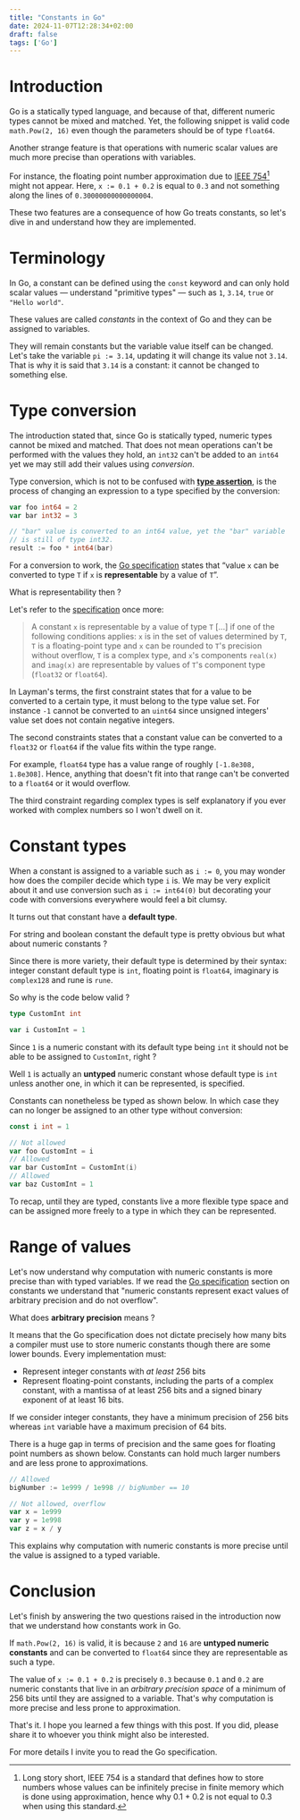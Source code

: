 ```yaml
---
title: "Constants in Go"
date: 2024-11-07T12:28:34+02:00
draft: false
tags: ['Go']
---
```

# Introduction
<!--start-summary-->

Go is a statically typed language, and because of that, different numeric types cannot be mixed and matched. Yet, the following snippet is valid code  `math.Pow(2, 16)` even though the parameters should be of type `float64`.

Another strange feature is that operations with numeric scalar values are much more precise than operations with variables. 

For instance, the floating point number approximation due to [IEEE 754](https://en.wikipedia.org/wiki/IEEE_754)[^1] might not appear. Here, `x := 0.1 + 0.2` is equal to `0.3` and not something along the lines of `0.30000000000000004`. 

These two features are a consequence of how Go treats constants, so let's dive in and understand how they are implemented.

# Terminology

In Go, a constant can be defined using the `const` keyword and can only hold scalar values — understand "primitive types" — such as `1`, `3.14`, `true` or `"Hello world"`. 

These values are called *constants* in the context of Go and they can be assigned to variables. 

They will remain constants but the variable value itself can be changed. Let's take the variable `pi := 3.14`, updating it will change its value not `3.14`. That is why it is said that `3.14` is a constant: it cannot be changed to something else.

# Type conversion

The introduction stated that, since Go is statically typed, numeric types cannot be mixed and matched. That does not mean operations can't be performed with the values they hold, an `int32` can't be added to an `int64` yet we may still add their values using *conversion*. 

Type conversion, which is not to be confused with **[type assertion](https://go.dev/ref/spec#Type_assertions)**, is the process of changing an expression to a type specified by the conversion:

```go
var foo int64 = 2
var bar int32 = 3

// "bar" value is converted to an int64 value, yet the "bar" variable
// is still of type int32.
result := foo * int64(bar)
```

For a conversion to work, the [Go specification](https://go.dev/ref/spec#Conversions) states that “value `x` can be converted to type `T` if `x` is **representable** by a value of `T`”. 

What is representability then ?  

Let's refer to the [specification](https://go.dev/ref/spec#Representability) once more: 

> A constant `x` is representable by a value of type `T` [...] if one of the following conditions applies: `x` is in the set of values determined by `T`, `T` is a floating-point type and `x` can be rounded to `T`'s precision without overflow, `T` is a complex type, and `x`'s components `real(x)` and `imag(x)` are representable by values of `T`'s component type (`float32` or `float64`).

In Layman's terms, the first constraint states that for a value to be converted to a certain type, it must belong to the type value set. For instance `-1` cannot be converted to an `uint64` since unsigned integers' value set does not contain negative integers. 

The second constraints states that a constant value can be converted to a `float32` or `float64` if the value fits within the type range. 

For example, `float64` type has a value range of roughly `[-1.8e308, 1.8e308]`. Hence, anything that doesn't fit into that range can't be converted to a `float64` or it would overflow. 

The third constraint regarding complex types is self explanatory if you ever worked with complex numbers so I won't dwell on it.

# Constant types

When a constant is assigned to a variable such as `i := 0`, you may wonder how does the compiler decide which type `i` is. We may be very explicit about it and use conversion such as `i := int64(0)` but decorating your code with conversions everywhere would feel a bit clumsy.

It turns out that constant have a **default type**.

For string and boolean constant the default type is pretty obvious but what about numeric constants ? 

Since there is more variety, their default type is determined by their syntax: integer constant default type is `int`, floating point is `float64`, imaginary is `complex128` and rune is `rune`.

So why is the code below valid ? 
```go
type CustomInt int

var i CustomInt = 1
```
Since `1` is a numeric constant with its default type being `int` it should not be able to be assigned to `CustomInt`, right ?

Well `1` is actually an **untyped** numeric constant whose default type is `int` unless another one, in which it can be represented, is specified.

Constants can nonetheless be typed as shown below. In which case they can no longer be assigned to an other type without conversion:

```go
const i int = 1

// Not allowed
var foo CustomInt = i
// Allowed
var bar CustomInt = CustomInt(i)
// Allowed
var baz CustomInt = 1
```

To recap, until they are typed, constants live a more flexible type space and can be assigned more freely to a type in which they can be represented.

# Range of values

Let's now understand why computation with numeric constants is more precise than with typed variables. If we read the [Go specification](https://go.dev/ref/spec#Constants) section on constants we understand that "numeric constants represent exact values of arbitrary precision and do not overflow". 

What does **arbitrary precision** means ? 

It means that the Go specification does not dictate precisely how many bits a compiler must use to store numeric constants though there are some lower bounds. Every implementation must:

- Represent integer constants with *at least* 256 bits
- Represent floating-point constants, including the parts of a complex constant, with a mantissa of at least 256 bits and a signed binary exponent of at least 16 bits.

If we consider integer constants, they have a minimum precision of 256 bits whereas `int` variable have a maximum precision of 64 bits. 

There is a huge gap in terms of precision and the same goes for floating point numbers as shown below. Constants can hold much larger numbers and are less prone to approximations.

```go
// Allowed
bigNumber := 1e999 / 1e998 // bigNumber == 10

// Not allowed, overflow
var x = 1e999
var y = 1e998
var z = x / y
```

This explains why computation with numeric constants is more precise until the value is assigned to a typed variable.

# Conclusion

Let's finish by answering the two questions raised in the introduction now that we understand how constants work in Go.

If `math.Pow(2, 16)` is valid, it is because `2` and `16` are **untyped numeric constants** and can be converted to `float64` since they are representable as such a type.

The value of `x := 0.1 + 0.2` is precisely `0.3` because `0.1` and `0.2` are numeric constants that live in an *arbitrary precision space* of a minimum of 256 bits until they are assigned to a variable. That's why computation is more precise and less prone to approximation.

That's it. I hope you learned a few things with this post. If you did, please share it to whoever you think might also be interested. 

For more details I invite you to read the Go specification.


[^1]: Long story short, IEEE 754 is a standard that defines how to store numbers whose values can be infinitely precise in finite memory which is done using approximation, hence why 0.1 + 0.2 is not equal to 0.3 when using this standard.
